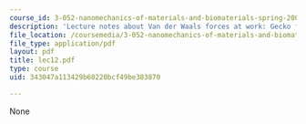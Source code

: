 ```yaml
---
course_id: 3-052-nanomechanics-of-materials-and-biomaterials-spring-2007
description: 'Lecture notes about Van der Waals forces at work: Gecko feet adhesion.'
file_location: /coursemedia/3-052-nanomechanics-of-materials-and-biomaterials-spring-2007/343047a113429b60220bcf49be383870_lec12.pdf
file_type: application/pdf
layout: pdf
title: lec12.pdf
type: course
uid: 343047a113429b60220bcf49be383870

---
```

None